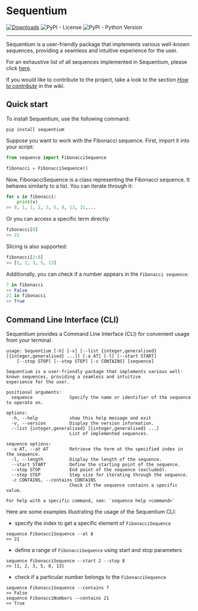 # Sequentium
[![Downloads](https://static.pepy.tech/badge/sequentium)](https://pepy.tech/project/sequentium)
![PyPI - License](https://img.shields.io/pypi/l/sequentium)
![PyPI - Python Version](https://img.shields.io/pypi/pyversions/sequentium)

---

Sequentium is a user-friendly package that implements various well-known sequences, 
providing a seamless and intuitive experience for the user.

For an exhaustive list of all sequences implemented in Sequentium, 
please click [here](https://github.com/VascoSch92/sequentium/blob/main/sequence/SEQUENCES_LIST.md).

If you would like to contribute to the project, take a look to the section [_How to contribute_](https://github.com/VascoSch92/sequentium/wiki/5.-How-to-contribuite) in the wiki.

## Quick start

To install Sequentium, use the following command:
```shell
pip install sequentium
```
Suppose you want to work with the Fibonacci sequence. First, import it into your script:
```python
from sequence import FibonacciSequence

fibonacci = FibonacciSequence()
```
Now, FibonacciSequence is a class representing the Fibonacci sequence. It behaves similarly to a list. 
You can iterate through it:

```python
for x in fibonacci:
    print(x)
>> 0, 1, 1, 2, 3, 5, 8, 13, 21,...
```
Or you can access a specific term directly:
```python
fibonacci[8]
>> 21
```
Slicing is also supported:
```python
fibonacci[2:8]
>> [1, 2, 3, 5, 13]
```
Additionally, you can check if a number appears in the `Fibonacci sequence`:
```python
7 in fibonacci
>> False
21 in fibonacci
>> True
```
## Command Line Interface (CLI)
Sequentium provides a Command Line Interface (CLI) for convenient usage from your terminal.
```text
usage: Sequentium [-h] [-v] [--list {integer,generalised} [{integer,generalised} ...]] [-a AT] [-l] [--start START] 
    [--stop STOP] [--step STEP] [-c CONTAINS] [sequence]

Sequentium is a user-friendly package that implements various well-known sequences, providing a seamless and intuitive 
experience for the user.

positional arguments:
  sequence              Specify the name or identifier of the sequence to operate on.

options:
  -h, --help            show this help message and exit
  -v, --version         Display the version information.
  --list {integer,generalised} [{integer,generalised} ...]
                        List of implemented sequences.

sequence options:
  -a AT, --at AT        Retrieve the term at the specified index in the sequence.
  -l, --length          Display the length of the sequence.
  --start START         Define the starting point of the sequence.
  --stop STOP           End point of the sequence (excluded).
  --step STEP           Step size for iterating through the sequence.
  -c CONTAINS, --contains CONTAINS
                        Check if the sequence contains a specific value.

For help with a specific command, see: `sequence help <command>`
```
Here are some examples illustrating the usage of the Sequentium CLI:
- specify the index to get a specific element of `FibonacciSequence`
```text
sequence FibonacciSequence --at 8
>> 21
```
- define a range of `FibonacciSequence` using start and stop parameters

```text
sequence FibonacciSequence --start 2 --stop 8
>> [1, 2, 3, 5, 8, 13]
```
- check if a particular number belongs to the `FibonacciSequence`
```text
sequence FibonacciSequence --contains 7
>> False
sequence FibonacciNumbers --contains 21
>> True
```